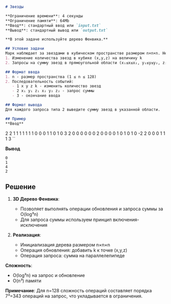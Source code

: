 ```markdown
# Звезды

**Ограничение времени**: 4 секунды  
**Ограничение памяти**: 64Mb  
**Ввод**: стандартный ввод или `input.txt`  
**Вывод**: стандартный вывод или `output.txt`  

**В этой задаче используйте дерево Фенвика.**

## Условие задачи
Марк наблюдает за звездами в кубическом пространстве размером n×n×n. Необходимо обрабатывать:
1. Изменение количества звезд в кубике (x,y,z) на величину k
2. Запросы на сумму звезд в прямоугольной области (x₁≤x≤x₂, y₁≤y≤y₂, z₁≤z≤z₂)

## Формат ввода
1. n - размер пространства (1 ≤ n ≤ 128)
2. Последовательность событий:
   - 1 x y z k - изменить количество звезд
   - 2 x₁ y₁ z₁ x₂ y₂ z₂ - запрос суммы
   - 3 - окончание ввода

## Формат вывода
Для каждого запроса типа 2 выведите сумму звезд в указанной области.

## Пример
**Ввод**  
```
2
2 1 1 1 1 1 1
1 0 0 0 1
1 0 1 0 3
2 0 0 0 0 0 0
2 0 0 0 0 1 0
1 0 1 0 -2
2 0 0 0 1 1 1
3
``

**Вывод**  
```
0
1
4
2
```

## Решение
1. **3D Дерево Фенвика**:
   - Позволяет выполнять операции обновления и запроса суммы за O(log³n)
   - Для запроса суммы используем принцип включения-исключения

2. **Реализация**:
   - Инициализация дерева размером n×n×n
   - Операция обновления: добавить k к точке (x,y,z)
   - Операция запроса: сумма на параллелепипеде

**Сложность**:
- O(log³n) на запрос и обновление
- O(n³) памяти

**Примечание**: Для n=128 сложность операций составляет порядка 7³=343 операций на запрос, что укладывается в ограничения.